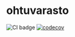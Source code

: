 # ohtuvarasto
![CI badge](https://github.com/nualn/ohtuvarasto/workflows/CI/badge.svg)
[![codecov](https://codecov.io/gh/nualn/ohtuvarasto/branch/main/graph/badge.svg?token=970UCVIU26)](https://codecov.io/gh/nualn/ohtuvarasto)
